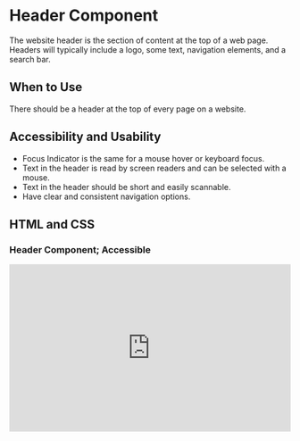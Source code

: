 #  Header Component

The website header is the section of content at the top of a web page. Headers will typically include a logo, some text, navigation elements, and a search bar.

## When to Use

 There should be a header at the top of every page on a website.

## Accessibility and Usability

- Focus Indicator is the same for a mouse hover or keyboard focus.
- Text in the header is read by screen readers and can be selected with a mouse.
- Text in the header should be short and easily scannable.
- Have clear and consistent navigation options.



## HTML and CSS

### Header Component; Accessible

<iframe height="300" style="width: 100%;" scrolling="no" title="Header" src="https://codepen.io/mrufli/embed/qBVYGzX?default-tab=html" frameborder="no" loading="lazy" allowtransparency="true" allowfullscreen="true">
  See the Pen <a href="https://codepen.io/mrufli/pen/qBVYGzX">
  Header</a> by Matthew Rufli (<a href="https://codepen.io/mrufli">@mrufli</a>)
  on <a href="https://codepen.io">CodePen</a>.
</iframe>
